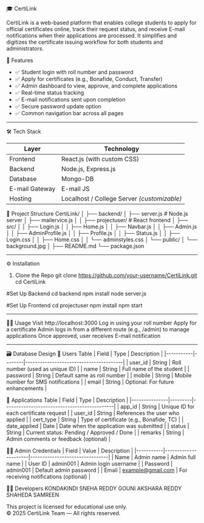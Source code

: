 🎓 CertiLink

CertiLink is a web-based platform that enables college students to apply for official certificates online, track their request status, and receive E-mail notifications when their applications are processed. It simplifies and digitizes the certificate issuing workflow for both students and administrators.


🚀 Features

- ✅ Student login with roll number and password
- ✅ Apply for certificates (e.g., Bonafide, Conduct, Transfer)
- ✅ Admin dashboard to view, approve, and complete applications
- ✅ Real-time status tracking
- ✅ E-mail notifications sent upon completion
- ✅ Secure password update option
- ✅ Common navigation bar across all pages

---

🛠 Tech Stack

| Layer       | Technology          |
|-------------|---------------------|
| Frontend    | React.js (with custom CSS) |
| Backend     | Node.js, Express.js |
| Database    |Mongo-DB |
| E-mail Gateway | E-mail JS |
| Hosting     | Localhost / College Server *(customizable)* |


📁 Project Structure
CertiLink/
│
├── backend/
│ ├── server.js # Node.js server
│ ├── mailervice.js 
│ 
│
├── projectuser/ # React frontend
│ ├── src/
│ │ ├── Login.js
│ │ ├── Home.js
│ │ ├── Navbar.js
│ │ ├── Admin.js
│ │ ├── AdminProfile.js
│ │ ├── Profile.js
│ │ ├── Status.js
│ │ ├── Login.css
│ │ ├── Home.css
│ │ └── adminstyles.css
│ └── public/
│ └── background.jpg
│
├── README.md
└── package.json

---
⚙️ Installation
1. Clone the Repo
git clone https://github.com/your-username/CertiLink.git
cd CertiLink

#Set Up Backend
cd backend
npm install
node server.js

#Set Up Frontend
cd projectuser
npm install
npm start

---
🧑‍💻 Usage
Visit http://localhost:3000
Log in using your roll number
Apply for a certificate
Admin logs in from a different route (e.g., /admin) to manage applications
Once approved, user receives E-mail notification

---
🗃️ Database Design
🧍 Users Table
| Field     | Type   | Description                            |
|-----------|--------|----------------------------------------|
| user_id   | String | Roll number (used as unique ID)        |
| name      | String | Full name of the student               |
| password  | String | Default same as roll number            |
| mobile    | String | Mobile number for SMS notifications    |
| email     | String | Optional: For future enhancements      |

📑 Applications Table
| Field         | Type    | Description                                 |
|---------------|---------|---------------------------------------------|
| app_id        | String  | Unique ID for each certificate request      |
| user_id       | String  | References the user who applied             |
| cert_type     | String  | Type of certificate (e.g., Bonafide, TC)    |
| date_applied  | Date    | Date when the application was submitted     |
| status        | String  | Current status: Pending / Approved / Done   |
| remarks       | String  | Admin comments or feedback (optional)       |

👩‍💼 Admin Credentials
| Field     | Value                | Description                    |
|-----------|----------------------|--------------------------------|
| Name      | Admin name           | Admin full name                |
| User ID   | admin001             | Admin login username           |
| Password  | admin001             | Default admin password         |
| Email     | example@gmail.com    | For receiving notifications (optional) |

👩‍💻 Developers
KONDAKINDI SNEHA REDDY
GOUNI AKSHARA REDDY
SHAHEDA SAMREEN

This project is licensed for educational use only.  
© 2025 CertiLink Team — All rights reserved.





